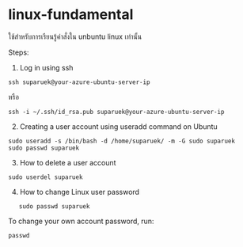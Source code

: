 # linux-fundamental
ใช้สำหรับการเรียนรู้คำสั่งใน unbuntu linux เท่านั้น

Steps:
1. Log in using ssh
```
ssh suparuek@your-azure-ubuntu-server-ip
```
หรือ
```
ssh -i ~/.ssh/id_rsa.pub suparuek@your-azure-ubuntu-server-ip
```

2. Creating a user account using useradd command on Ubuntu
```
sudo useradd -s /bin/bash -d /home/suparuek/ -m -G sudo suparuek
sudo passwd suparuek
```

3. How to delete a user account
```
sudo userdel suparuek
```
4. How to change Linux user password
```
   sudo passwd suparuek
```
To change your own account password, run:
```
passwd
```
